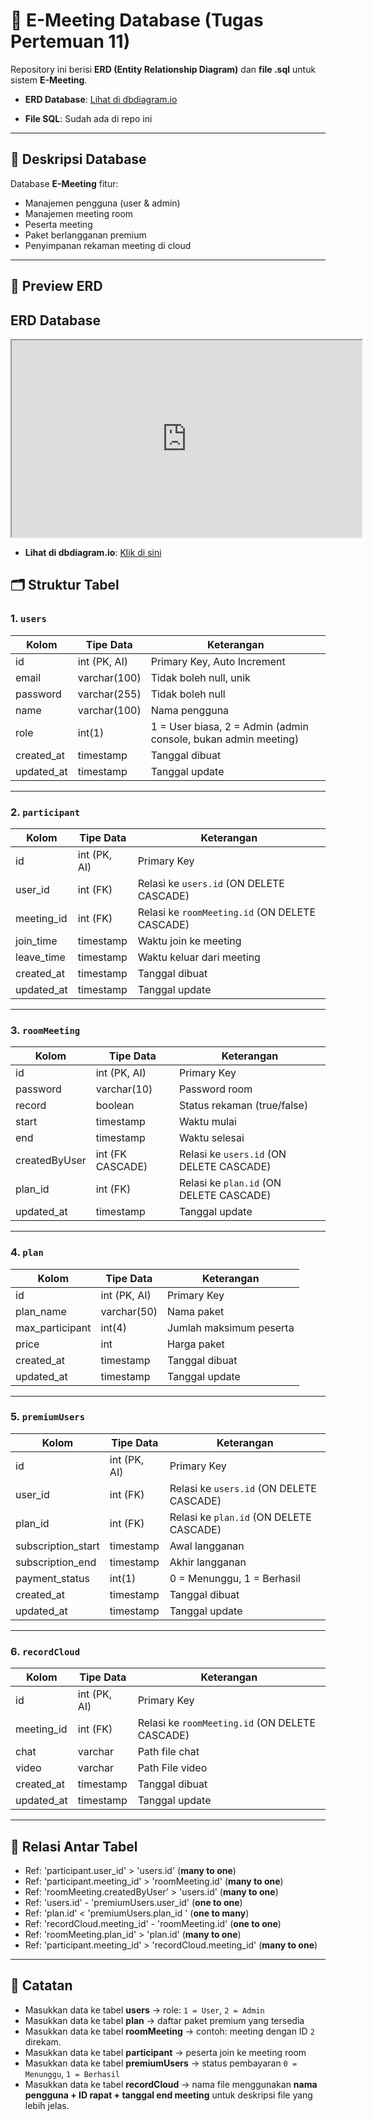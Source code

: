 # 📌 E-Meeting Database (Tugas Pertemuan 11)

Repository ini berisi **ERD (Entity Relationship Diagram)** dan **file .sql** untuk sistem **E-Meeting**.  

- **ERD Database**: <a href="https://dbdiagram.io/d/E-meeting-Alvin-68cd8e8d960f6d821af7296d" target="_blank">Lihat di dbdiagram.io</a>

- **File SQL**: Sudah ada di repo ini

---

## 📖 Deskripsi Database

Database **E-Meeting** fitur:  
- Manajemen pengguna (user & admin)  
- Manajemen meeting room  
- Peserta meeting  
- Paket berlangganan premium  
- Penyimpanan rekaman meeting di cloud  

---

## 📖 Preview ERD

## ERD Database

<!-- Preview langsung -->
<iframe width="560" height="315" src="https://dbdiagram.io/d/E-meeting-Alvin-68cd8e8d960f6d821af7296d"></iframe>

<!-- Link buka tab baru -->
- **Lihat di dbdiagram.io**: <a href="https://dbdiagram.io/d/E-meeting-Alvin-68cd8e8d960f6d821af7296d" target="_blank">Klik di sini</a>



## 🗂 Struktur Tabel

### 1. `users`
| Kolom       | Tipe Data       | Keterangan |
|-------------|----------------|------------|
| id          | int (PK, AI)   | Primary Key, Auto Increment |
| email       | varchar(100)   | Tidak boleh null, unik |
| password    | varchar(255)   | Tidak boleh null |
| name        | varchar(100)   | Nama pengguna |
| role        | int(1)         | 1 = User biasa, 2 = Admin (admin console, bukan admin meeting) |
| created_at  | timestamp      | Tanggal dibuat |
| updated_at  | timestamp      | Tanggal update |

---

### 2. `participant`
| Kolom       | Tipe Data       | Keterangan |
|-------------|----------------|------------|
| id          | int (PK, AI)   | Primary Key |
| user_id     | int (FK)       | Relasi ke `users.id` (ON DELETE CASCADE) |
| meeting_id  | int (FK)       | Relasi ke `roomMeeting.id`  (ON DELETE CASCADE) |
| join_time   | timestamp      | Waktu join ke meeting |
| leave_time  | timestamp      | Waktu keluar dari meeting |
| created_at  | timestamp      | Tanggal dibuat |
| updated_at  | timestamp      | Tanggal update |

---

### 3. `roomMeeting`
| Kolom        | Tipe Data       | Keterangan |
|--------------|----------------|------------|
| id           | int (PK, AI)   | Primary Key |
| password     | varchar(10)    | Password room |
| record       | boolean        | Status rekaman (true/false) |
| start        | timestamp      | Waktu mulai |
| end          | timestamp      | Waktu selesai |
| createdByUser| int (FK CASCADE)| Relasi ke `users.id` (ON DELETE CASCADE) |
| plan_id      | int (FK)       | Relasi ke `plan.id` (ON DELETE CASCADE) |
| updated_at   | timestamp      | Tanggal update |

---

### 4. `plan`
| Kolom       | Tipe Data       | Keterangan |
|-------------|----------------|------------|
| id          | int (PK, AI)   | Primary Key |
| plan_name   | varchar(50)    | Nama paket |
| max_participant | int(4)      | Jumlah maksimum peserta |
| price       | int            | Harga paket |
| created_at  | timestamp      | Tanggal dibuat |
| updated_at  | timestamp      | Tanggal update |

---

### 5. `premiumUsers`
| Kolom              | Tipe Data       | Keterangan |
|--------------------|----------------|------------|
| id                 | int (PK, AI)   | Primary Key |
| user_id            | int (FK)       | Relasi ke `users.id` (ON DELETE CASCADE) |
| plan_id            | int (FK)       | Relasi ke `plan.id` (ON DELETE CASCADE) |
| subscription_start | timestamp      | Awal langganan |
| subscription_end   | timestamp      | Akhir langganan |
| payment_status     | int(1)         | 0 = Menunggu, 1 = Berhasil |
| created_at         | timestamp      | Tanggal dibuat |
| updated_at         | timestamp      | Tanggal update |

---

### 6. `recordCloud`
| Kolom       | Tipe Data       | Keterangan |
|-------------|----------------|------------|
| id          | int (PK, AI)   | Primary Key |
| meeting_id  | int (FK)       | Relasi ke `roomMeeting.id` (ON DELETE CASCADE) |
| chat        | varchar        | Path file chat |
| video       | varchar        | Path File video |
| created_at  | timestamp      | Tanggal dibuat |
| updated_at  | timestamp      | Tanggal update |

---

## 🔗 Relasi Antar Tabel
- Ref: 'participant.user_id' > 'users.id' (**many to one**)
- Ref: 'participant.meeting_id' > 'roomMeeting.id' (**many to one**)
- Ref: 'roomMeeting.createdByUser' > 'users.id' (**many to one**)
- Ref: 'users.id' - 'premiumUsers.user_id' (**one to one**)
- Ref: 'plan.id' < 'premiumUsers.plan_id ' (**one to many**)
- Ref: 'recordCloud.meeting_id' - 'roomMeeting.id' (**one to one**)
- Ref: 'roomMeeting.plan_id' > 'plan.id' (**many to one**)
- Ref: 'participant.meeting_id' > 'recordCloud.meeting_id' (**many to one**)

---

## 📝 Catatan
- Masukkan data ke tabel **users** → role: `1 = User`, `2 = Admin`  
- Masukkan data ke tabel **plan** → daftar paket premium yang tersedia  
- Masukkan data ke tabel **roomMeeting** → contoh: meeting dengan ID `2` direkam.  
- Masukkan data ke tabel **participant** → peserta join ke meeting room  
- Masukkan data ke tabel **premiumUsers** → status pembayaran `0 = Menunggu`, `1 = Berhasil`  
- Masukkan data ke tabel **recordCloud** → nama file menggunakan **nama pengguna + ID rapat + tanggal end meeting** untuk deskripsi file yang lebih jelas.  
